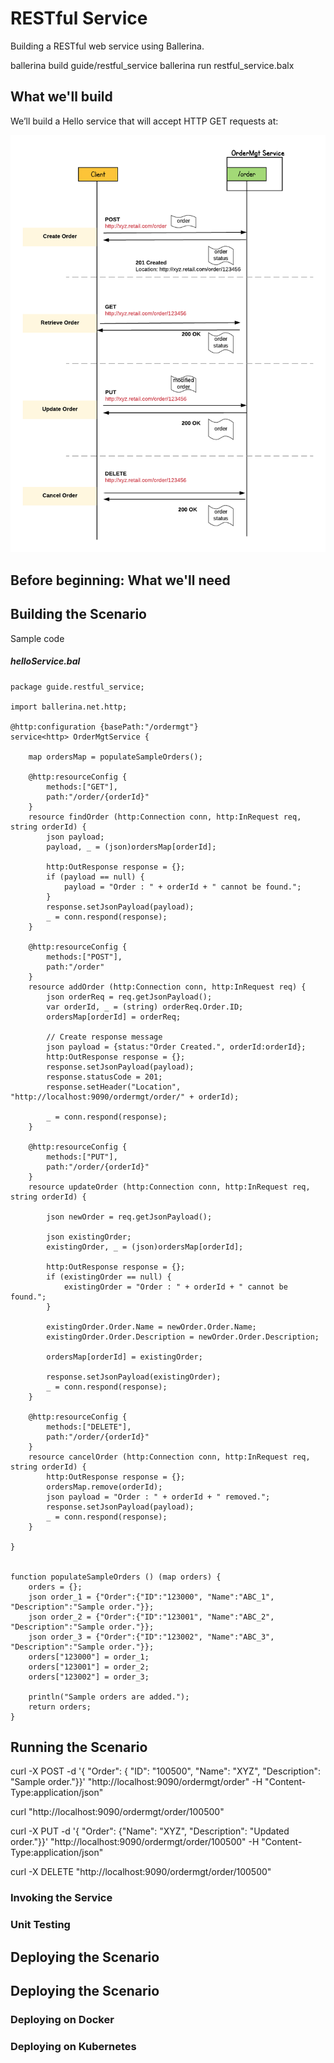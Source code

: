 # RESTful Service 

Building a RESTful web service using Ballerina. 



ballerina build guide/restful_service
ballerina run restful_service.balx 


## <a name="What-we-ll-build"></a> What we'll build
We’ll build a Hello service that will accept HTTP GET requests at:


![RESTful Service](images/restful_service.png "RESTful Service")


## <a name="what-we-ll-need"></a> Before beginning:  What we'll need

## <a name="building-the-scenario"></a> Building the Scenario


Sample code

##### helloService.bal
```ballerina
package guide.restful_service;

import ballerina.net.http;

@http:configuration {basePath:"/ordermgt"}
service<http> OrderMgtService {

    map ordersMap = populateSampleOrders();

    @http:resourceConfig {
        methods:["GET"],
        path:"/order/{orderId}"
    }
    resource findOrder (http:Connection conn, http:InRequest req, string orderId) {
        json payload;
        payload, _ = (json)ordersMap[orderId];

        http:OutResponse response = {};
        if (payload == null) {
            payload = "Order : " + orderId + " cannot be found.";
        }
        response.setJsonPayload(payload);
        _ = conn.respond(response);
    }

    @http:resourceConfig {
        methods:["POST"],
        path:"/order"
    }
    resource addOrder (http:Connection conn, http:InRequest req) {
        json orderReq = req.getJsonPayload();
        var orderId, _ = (string) orderReq.Order.ID;
        ordersMap[orderId] = orderReq;

        // Create response message
        json payload = {status:"Order Created.", orderId:orderId};
        http:OutResponse response = {};
        response.setJsonPayload(payload);
        response.statusCode = 201;
        response.setHeader("Location", "http://localhost:9090/ordermgt/order/" + orderId);

        _ = conn.respond(response);
    }

    @http:resourceConfig {
        methods:["PUT"],
        path:"/order/{orderId}"
    }
    resource updateOrder (http:Connection conn, http:InRequest req, string orderId) {

        json newOrder = req.getJsonPayload();

        json existingOrder;
        existingOrder, _ = (json)ordersMap[orderId];

        http:OutResponse response = {};
        if (existingOrder == null) {
            existingOrder = "Order : " + orderId + " cannot be found.";
        }

        existingOrder.Order.Name = newOrder.Order.Name;
        existingOrder.Order.Description = newOrder.Order.Description;

        ordersMap[orderId] = existingOrder;

        response.setJsonPayload(existingOrder);
        _ = conn.respond(response);
    }

    @http:resourceConfig {
        methods:["DELETE"],
        path:"/order/{orderId}"
    }
    resource cancelOrder (http:Connection conn, http:InRequest req, string orderId) {
        http:OutResponse response = {};
        ordersMap.remove(orderId);
        json payload = "Order : " + orderId + " removed.";
        response.setJsonPayload(payload);
        _ = conn.respond(response);
    }

}


function populateSampleOrders () (map orders) {
    orders = {};
    json order_1 = {"Order":{"ID":"123000", "Name":"ABC_1", "Description":"Sample order."}};
    json order_2 = {"Order":{"ID":"123001", "Name":"ABC_2", "Description":"Sample order."}};
    json order_3 = {"Order":{"ID":"123002", "Name":"ABC_3", "Description":"Sample order."}};
    orders["123000"] = order_1;
    orders["123001"] = order_2;
    orders["123002"] = order_3;

    println("Sample orders are added.");
    return orders;
}

```

## <a name="running-the-scenario"></a> Running the Scenario


curl -X POST -d '{ "Order": { "ID": "100500", "Name": "XYZ", "Description": "Sample order."}}'  "http://localhost:9090/ordermgt/order" -H "Content-Type:application/json"

curl "http://localhost:9090/ordermgt/order/100500" 

curl -X PUT -d '{ "Order": {"Name": "XYZ", "Description": "Updated order."}}'  "http://localhost:9090/ordermgt/order/100500" -H "Content-Type:application/json"

curl -X DELETE "http://localhost:9090/ordermgt/order/100500"

### <a name="invoking-the-service"></a> Invoking the Service


### <a name="invoking-the-service"></a> Unit Testing


## <a name="deploying-the-scenario"></a> Deploying the Scenario

## <a name="deploying-the-scenario"></a> Deploying the Scenario
### <a name="deploying-on-docker"></a> Deploying on Docker
### <a name="deploying-on-k8s"></a> Deploying on Kubernetes


